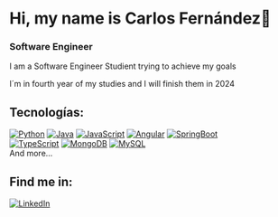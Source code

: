 # Hi, my name is Carlos Fernández👋
### Software Engineer

I am a Software Engineer Studient trying to achieve my goals

I´m in fourth year of my studies and I will finish them in 2024 

## Tecnologías:
[![Python](https://img.shields.io/badge/Python-yellow?style=for-the-badge&logo=python&logoColor=white&labelColor=101010)]()
[![Java](https://img.shields.io/badge/Java-007396?style=for-the-badge&logo=java&logoColor=white&labelColor=101010)]()
[![JavaScript](https://img.shields.io/badge/JavaScript-F7DF1E?style=for-the-badge&logo=javascript&logoColor=white&labelColor=101010)]()
[![Angular](https://img.shields.io/badge/Angular-232F3E?style=for-the-badge&logo=amazon-aws&logoColor=white&labelColor=101010)]()
[![SpringBoot](https://img.shields.io/badge/SpringBoot-4285F4?style=for-the-badge&logo=googlecloud&logoColor=white&labelColor=101010)]()
</br>
[![TypeScript](https://img.shields.io/badge/TypeScript-339933?style=for-the-badge&logo=node.js&logoColor=white&labelColor=101010)]()
[![MongoDB](https://img.shields.io/badge/MongoDB-47A248?style=for-the-badge&logo=mongodb&logoColor=white&labelColor=101010)]()
[![MySQL](https://img.shields.io/badge/MySQL-4479A1?style=for-the-badge&logo=mysql&logoColor=white&labelColor=101010)]()
</br>
And more...

## Find me in:
[![LinkedIn](https://img.shields.io/badge/LinkedIn-Carlos_Fernandez-0077B5?style=for-the-badge&logo=linkedin&logoColor=white&labelColor=101010)](https://www.linkedin.com/in/carlos-fern%C3%A1ndez-l%C3%B3pez-312334af/)


